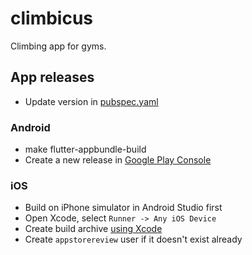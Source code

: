 # climbicus

Climbing app for gyms.

## App releases

- Update version in [pubspec.yaml](pubspec.yaml)

### Android

- make flutter-appbundle-build
- Create a new release in [Google Play Console](https://play.google.com/console/u/0/developers/5343407907611504813/app/4974722539259597079/app-dashboard)


### iOS

- Build on iPhone simulator in Android Studio first
- Open Xcode, select `Runner -> Any iOS Device`
- Create build archive [using Xcode](https://flutter.dev/docs/deployment/ios#create-a-build-archive)
- Create `appstorereview` user if it doesn't exist already

